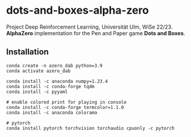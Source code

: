 # dots-and-boxes-alpha-zero
Project Deep Reinforcement Learning, Universität Ulm, WiSe 22/23. <br />
**AlphaZero** implementation for the Pen and Paper game **Dots and Boxes**. 

## Installation
```
conda create -n azero_dab python=3.9
conda activate azero_dab

conda install -c anaconda numpy=1.23.4
conda install -c conda-forge tqdm
conda install -c pyyaml

# enable colored print for playing in console
conda install -c conda-forge termcolor=1.1.0
conda install -c anaconda colorama

# pytorch
conda install pytorch torchvision torchaudio cpuonly -c pytorch
```
